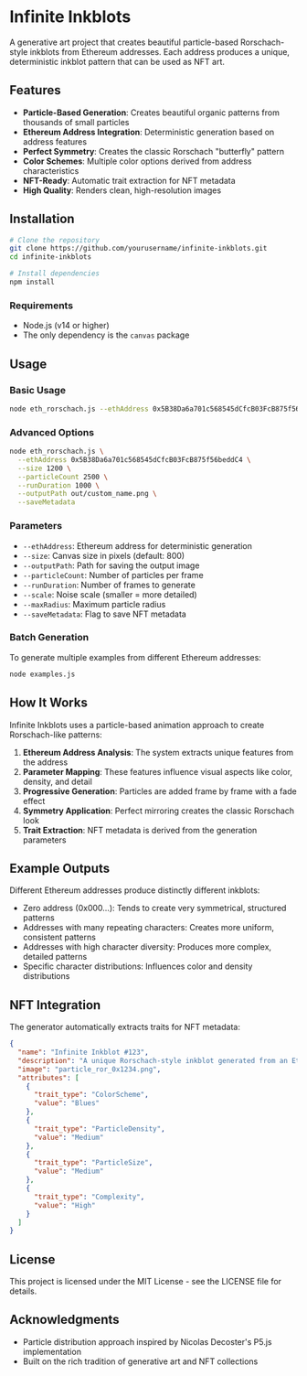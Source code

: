 # Infinite Inkblots

A generative art project that creates beautiful particle-based Rorschach-style inkblots from Ethereum addresses. Each address produces a unique, deterministic inkblot pattern that can be used as NFT art.

## Features

- **Particle-Based Generation**: Creates beautiful organic patterns from thousands of small particles
- **Ethereum Address Integration**: Deterministic generation based on address features
- **Perfect Symmetry**: Creates the classic Rorschach "butterfly" pattern
- **Color Schemes**: Multiple color options derived from address characteristics
- **NFT-Ready**: Automatic trait extraction for NFT metadata
- **High Quality**: Renders clean, high-resolution images

## Installation

```bash
# Clone the repository
git clone https://github.com/yourusername/infinite-inkblots.git
cd infinite-inkblots

# Install dependencies
npm install
```

### Requirements

- Node.js (v14 or higher)
- The only dependency is the `canvas` package

## Usage

### Basic Usage

```bash
node eth_rorschach.js --ethAddress 0x5B38Da6a701c568545dCfcB03FcB875f56beddC4
```

### Advanced Options

```bash
node eth_rorschach.js \
  --ethAddress 0x5B38Da6a701c568545dCfcB03FcB875f56beddC4 \
  --size 1200 \
  --particleCount 2500 \
  --runDuration 1000 \
  --outputPath out/custom_name.png \
  --saveMetadata
```

### Parameters

- `--ethAddress`: Ethereum address for deterministic generation
- `--size`: Canvas size in pixels (default: 800)
- `--outputPath`: Path for saving the output image
- `--particleCount`: Number of particles per frame
- `--runDuration`: Number of frames to generate
- `--scale`: Noise scale (smaller = more detailed)
- `--maxRadius`: Maximum particle radius
- `--saveMetadata`: Flag to save NFT metadata

### Batch Generation

To generate multiple examples from different Ethereum addresses:

```bash
node examples.js
```

## How It Works

Infinite Inkblots uses a particle-based animation approach to create Rorschach-like patterns:

1. **Ethereum Address Analysis**: The system extracts unique features from the address
2. **Parameter Mapping**: These features influence visual aspects like color, density, and detail
3. **Progressive Generation**: Particles are added frame by frame with a fade effect
4. **Symmetry Application**: Perfect mirroring creates the classic Rorschach look
5. **Trait Extraction**: NFT metadata is derived from the generation parameters

## Example Outputs

Different Ethereum addresses produce distinctly different inkblots:

- Zero address (0x000...): Tends to create very symmetrical, structured patterns
- Addresses with many repeating characters: Creates more uniform, consistent patterns
- Addresses with high character diversity: Produces more complex, detailed patterns
- Specific character distributions: Influences color and density distributions

## NFT Integration

The generator automatically extracts traits for NFT metadata:

```json
{
  "name": "Infinite Inkblot #123",
  "description": "A unique Rorschach-style inkblot generated from an Ethereum address",
  "image": "particle_ror_0x1234.png",
  "attributes": [
    {
      "trait_type": "ColorScheme",
      "value": "Blues"
    },
    {
      "trait_type": "ParticleDensity",
      "value": "Medium"
    },
    {
      "trait_type": "ParticleSize",
      "value": "Medium"
    },
    {
      "trait_type": "Complexity",
      "value": "High"
    }
  ]
}
```

## License

This project is licensed under the MIT License - see the LICENSE file for details.

## Acknowledgments

- Particle distribution approach inspired by Nicolas Decoster's P5.js implementation
- Built on the rich tradition of generative art and NFT collections
